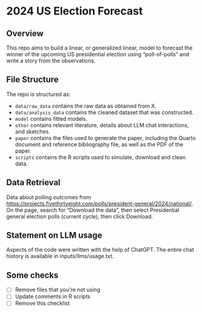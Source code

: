 # 2024 US Election Forecast

## Overview

This repo aims to build a linear, or generalized linear, model to forecast the winner of the upcoming US presidential election using “poll-of-polls” and write a story from the observations.

## File Structure

The repo is structured as:

-   `data/raw_data` contains the raw data as obtained from X.
-   `data/analysis_data` contains the cleaned dataset that was constructed.
-   `model` contains fitted models. 
-   `other` contains relevant literature, details about LLM chat interactions, and sketches.
-   `paper` contains the files used to generate the paper, including the Quarto document and reference bibliography file, as well as the PDF of the paper. 
-   `scripts` contains the R scripts used to simulate, download and clean data.

## Data Retrieval

Data about polling outcomes from https://projects.fivethirtyeight.com/polls/president-general/2024/national/. On the page, search for “Download the data”, then select Presidential general election polls (current cycle), then click Download.

## Statement on LLM usage

Aspects of the code were written with the help of ChatGPT. The entire chat history is available in inputs/llms/usage.txt.

## Some checks

- [ ] Remove files that you're not using
- [ ] Update comments in R scripts
- [ ] Remove this checklist